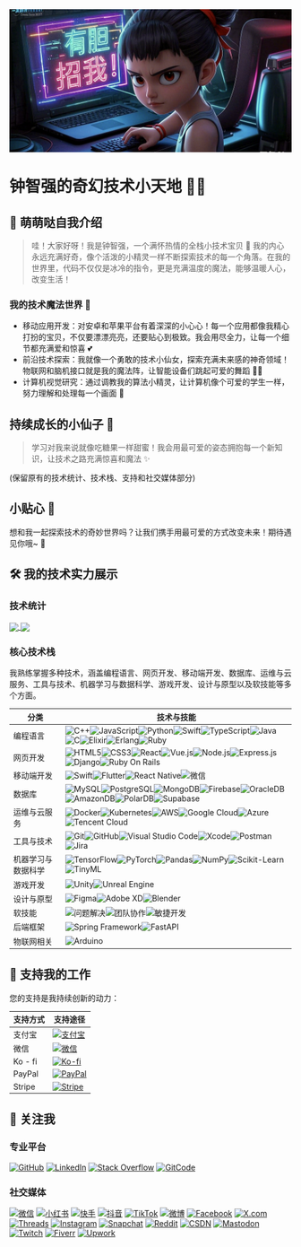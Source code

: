 <img align="center" src="https://github.com/ctkqiang/ctkqiang/blob/main/assets/cover.jpeg?raw=true">

# 钟智强的奇幻技术小天地 🌈✨

## 👀 萌萌哒自我介绍 

> 哇！大家好呀！我是钟智强，一个满怀热情的全栈小技术宝贝 🎀 我的内心永远充满好奇，像个活泼的小精灵一样不断探索技术的每一个角落。在我的世界里，代码不仅仅是冰冷的指令，更是充满温度的魔法，能够温暖人心，改变生活！

### 我的技术魔法世界 🌟

- 移动应用开发：对安卓和苹果平台有着深深的小心心！每一个应用都像我精心打扮的宝贝，不仅要漂漂亮亮，还要贴心到极致。我会用尽全力，让每一个细节都充满爱和惊喜 💕
- 前沿技术探索：我就像一个勇敢的技术小仙女，探索充满未来感的神奇领域！物联网和脑机接口就是我的魔法阵，让智能设备们跳起可爱的舞蹈 🧚‍♀️
- 计算机视觉研究：通过调教我的算法小精灵，让计算机像个可爱的学生一样，努力理解和处理每一个画面 🌈

## 持续成长的小仙子 🌱

> 学习对我来说就像吃糖果一样甜蜜！我会用最可爱的姿态拥抱每一个新知识，让技术之路充满惊喜和魔法 ✨

(保留原有的技术统计、技术栈、支持和社交媒体部分)

## 小贴心 🍬
想和我一起探索技术的奇妙世界吗？让我们携手用最可爱的方式改变未来！期待遇见你哦~ 💖

## 🛠️ 我的技术实力展示
### 技术统计
<a href="你的技术统计页面链接1">
  <img height=200 align="center" src="https://my-stats-43gk.vercel.app/api?username=ctkqiang&show_icons=true&theme=dracula&hide=contribs&show=discussions_answered&rank_icon=github&include_all_commits=true&card_width=200&locale=cn" />
</a>
<a href="你的技术统计页面链接2">
  <img height=200 align="center" src="https://my-stats-43gk.vercel.app/api/top-langs/?username=ctkqiang&hide=html,scss,css,tex,makefile&langs_count=8&layout=compact&theme=dracula&card_width=200&locale=cn" />
</a>

### 核心技术栈
我熟练掌握多种技术，涵盖编程语言、网页开发、移动端开发、数据库、运维与云服务、工具与技术、机器学习与数据科学、游戏开发、设计与原型以及软技能等多个方面。

|分类|技术与技能|
| ---- | ---- |
|编程语言|![C++](https://img.shields.io/badge/C%2B%2B-00599C?style=for-the-badge&logo=c%2B%2B&logoColor=white)![JavaScript](https://img.shields.io/badge/JavaScript-323330?style=for-the-badge&logo=javascript&logoColor=F7DF1E)![Python](https://img.shields.io/badge/Python-FFD43B?style=for-the-badge&logo=python&logoColor=blue)![Swift](https://img.shields.io/badge/Swift-FA7343?style=for-the-badge&logo=swift&logoColor=white)![TypeScript](https://img.shields.io/badge/typescript-%23007ACC.svg?style=for-the-badge&logo=typescript&logoColor=white)![Java](https://img.shields.io/badge/Java-ED8B00?style=for-the-badge&logo=openjdk&logoColor=white)![C](https://img.shields.io/badge/C-A8B9CC?style=for-the-badge&logo=c&logoColor=white)![Elixir](https://img.shields.io/badge/Elixir-6600E3?style=for-the-badge&logo=elixir&logoColor=white)![Erlang](https://img.shields.io/badge/Erlang-990000?style=for-the-badge&logo=erlang&logoColor=white)![Ruby](https://img.shields.io/badge/Ruby-CC342D?style=for-the-badge&logo=ruby&logoColor=white)|
|网页开发|![HTML5](https://img.shields.io/badge/HTML5-E34F26?style=for-the-badge&logo=html5&logoColor=white)![CSS3](https://img.shields.io/badge/CSS3-1572B6?style=for-the-badge&logo=css3&logoColor=white)![React](https://img.shields.io/badge/React-20232A?style=for-the-badge&logo=react&logoColor=61DAFB)![Vue.js](https://img.shields.io/badge/Vue.js-35495E?style=for-the-badge&logo=vuedotjs&logoColor=4FC08D)![Node.js](https://img.shields.io/badge/Node.js-339933?style=for-the-badge&logo=nodedotjs&logoColor=white)![Express.js](https://img.shields.io/badge/Express.js-000000?style=for-the-badge&logo=express&logoColor=white)![Django](https://img.shields.io/badge/Django-092E20?style=for-the-badge&logo=django&logoColor=white)![Ruby On Rails](https://img.shields.io/badge/Ruby%20On%20Rails-CC0000?style=for-the-badge&logo=rubyonrails&logoColor=white)|
|移动端开发|![Swift](https://img.shields.io/badge/Swift-FA7343?style=for-the-badge&logo=swift&logoColor=white)![Flutter](https://img.shields.io/badge/Flutter-02569B?style=for-the-badge&logo=flutter&logoColor=white)![React Native](https://img.shields.io/badge/React_Native-20232A?style=for-the-badge&logo=react&logoColor=61DAFB)![微信](https://img.shields.io/badge/WeChat-7bb32e?style=for-the-badge&logo=wechat&logoColor=white)|
|数据库|![MySQL](https://img.shields.io/badge/MySQL-005C84?style=for-the-badge&logo=mysql&logoColor=white)![PostgreSQL](https://img.shields.io/badge/PostgreSQL-316192?style=for-the-badge&logo=postgresql&logoColor=white)![MongoDB](https://img.shields.io/badge/MongoDB-4EA94B?style=for-the-badge&logo=mongodb&logoColor=white)![Firebase](https://img.shields.io/badge/Firebase-FFCA28?style=for-the-badge&logo=firebase&logoColor=black)![OracleDB](https://img.shields.io/badge/OracleDB-F80000?style=for-the-badge&logo=oracle&logoColor=white)![AmazonDB](https://img.shields.io/badge/AmazonDB-FF9900?style=for-the-badge&logo=amazonaws&logoColor=white)![PolarDB](https://img.shields.io/badge/PolarDB-009900?style=for-the-badge&logo=polardb&logoColor=white)![Supabase](https://img.shields.io/badge/Supabase-3880FF?style=for-the-badge&logo=supabase&logoColor=white)|
|运维与云服务|![Docker](https://img.shields.io/badge/Docker-2CA5E0?style=for-the-badge&logo=docker&logoColor=white)![Kubernetes](https://img.shields.io/badge/Kubernetes-326CE5?style=for-the-badge&logo=kubernetes&logoColor=white)![AWS](https://img.shields.io/badge/AWS-%23FF9900.svg?style=for-the-badge&logo=amazon-aws&logoColor=white)![Google Cloud](https://img.shields.io/badge/Google_Cloud-4285F4?style=for-the-badge&logo=google-cloud&logoColor=white)![Azure](https://img.shields.io/badge/Azure-0089D6?style=for-the-badge&logo=microsoft-azure&logoColor=white)![Tencent Cloud](https://img.shields.io/badge/Tencent%20Cloud-00C2FF?style=for-the-badge&logo=tencentcloud&logoColor=white)|
|工具与技术|![Git](https://img.shields.io/badge/Git-F05032?style=for-the-badge&logo=git&logoColor=white)![GitHub](https://img.shields.io/badge/GitHub-100000?style=for-the-badge&logo=github&logoColor=white)![Visual Studio Code](https://img.shields.io/badge/Visual_Studio_Code-0078D4?style=for-the-badge&logo=visual%20studio%20code&logoColor=white)![Xcode](https://img.shields.io/badge/Xcode-147EFB?style=for-the-badge&logo=xcode&logoColor=white)![Postman](https://img.shields.io/badge/Postman-FF6C37?style=for-the-badge&logo=postman&logoColor=white)![Jira](https://img.shields.io/badge/Jira-0052CC?style=for-the-badge&logo=jira&logoColor=white)|
|机器学习与数据科学|![TensorFlow](https://img.shields.io/badge/TensorFlow-FF6F00?style=for-the-badge&logo=tensorflow&logoColor=white)![PyTorch](https://img.shields.io/badge/PyTorch-EE4C2C?style=for-the-badge&logo=pytorch&logoColor=white)![Pandas](https://img.shields.io/badge/Pandas-2C2D72?style=for-the-badge&logo=pandas&logoColor=white)![NumPy](https://img.shields.io/badge/Numpy-013243?style=for-the-badge&logo=numpy&logoColor=white)![Scikit-Learn](https://img.shields.io/badge/Scikit_Learn-F7931E?style=for-the-badge&logo=scikit-learn&logoColor=white)![TinyML](https://img.shields.io/badge/TinyML-0078D4?style=for-the-badge&logo=tinyML&logoColor=white)|
|游戏开发|![Unity](https://img.shields.io/badge/Unity-100000?style=for-the-badge&logo=unity&logoColor=white)![Unreal Engine](https://img.shields.io/badge/Unreal_Engine-0E1128?style=for-the-badge&logo=unreal-engine&logoColor=white)|
|设计与原型|![Figma](https://img.shields.io/badge/Figma-F24E1E?style=for-the-badge&logo=figma&logoColor=white)![Adobe XD](https://img.shields.io/badge/Adobe%20XD-FF61F6?style=for-the-badge&logo=adobe%20xd&logoColor=white)![Blender](https://img.shields.io/badge/Blender-F5792A?style=for-the-badge&logo=blender&logoColor=white)|
|软技能|![问题解决](https://img.shields.io/badge/问题解决-FF6F61?style=for-the-badge&logo=&logoColor=white)![团队协作](https://img.shields.io/badge/团队协作-4A90E2?style=for-the-badge&logo=&logoColor=white)![敏捷开发](https://img.shields.io/badge/敏捷开发-009688?style=for-the-badge&logo=&logoColor=white)|
|后端框架|![Spring Framework](https://img.shields.io/badge/Spring%20Framework-6DB33F?style=for-the-badge&logo=spring&logoColor=white)![FastAPI](https://img.shields.io/badge/FastAPI-009688?style=for-the-badge&logo=fastapi&logoColor=white)|
|物联网相关|![Arduino](https://img.shields.io/badge/Arduino-00979D?style=for-the-badge&logo=arduino&logoColor=white)|



## 🤝 支持我的工作
您的支持是我持续创新的动力：

|支持方式|支持途径|
| ---- | ---- |
|支付宝|[<img src="https://img.shields.io/badge/alipay-00A1E9?style=for-the-badge&logo=alipay&logoColor=white" alt="支付宝" onclick="window.open('https://qr.alipay.com/fkx19369scgxdrkv8mxso92');">](https://qr.alipay.com/fkx19369scgxdrkv8mxso92)|
|微信|[<img src="https://img.shields.io/badge/微信-07C160?style=for-the-badge&logo=wechat&logoColor=white" alt="微信" onclick="window.open('https://raw.githubusercontent.com/ctkqiang/ctkqiang/refs/heads/main/assets/IMG_9859.JPG');">](https://raw.githubusercontent.com/ctkqiang/ctkqiang/refs/heads/main/assets/IMG_9859.JPG)|
|Ko - fi|[<img src="https://img.shields.io/badge/Ko--fi-F16061?style=for-the-badge&logo=ko-fi&logoColor=white" alt="Ko-fi" onclick="window.open('https://ko-fi.com/F1F5VCZJU');">](https://ko-fi.com/F1F5VCZJU)|
|PayPal|[<img src="https://img.shields.io/badge/PayPal-00457C?style=for-the-badge&logo=paypal&logoColor=white" alt="PayPal" onclick="window.open('https://www.paypal.com/paypalme/ctkqiang');">](https://www.paypal.com/paypalme/ctkqiang)|
|Stripe|[<img src="https://img.shields.io/badge/Stripe-626CD9?style=for-the-badge&logo=Stripe&logoColor=white" alt="Stripe" onclick="window.open('https://donate.stripe.com/00gg2nefu6TK1LqeUY');">](https://donate.stripe.com/00gg2nefu6TK1LqeUY)|


## 📱 关注我
### 专业平台
[![GitHub](https://img.shields.io/badge/GitHub-100000?style=for-the-badge&logo=github&logoColor=white)](https://github.com/ctkqiang)
[![LinkedIn](https://img.shields.io/badge/LinkedIn-0077B5?style=for-the-badge&logo=linkedin&logoColor=white)](https://www.linkedin.com/in/ctkqiang/)
[![Stack Overflow](https://img.shields.io/badge/Stack_Overflow-FE7A16?style=for-the-badge&logo=stack-overflow&logoColor=white)](https://stackoverflow.com/users/10758321/%e9%92%9f%e6%99%ba%e5%bc%ba)
[![GitCode](https://img.shields.io/badge/GitCode-white?style=for-the-badge&logo=git&logoColor=white&color=red)](https://gitcode.com/ctkqiang_sr)

### 社交媒体
[![微信](https://img.shields.io/badge/微信-07C160?style=for-the-badge&logo=wechat&logoColor=white)](https://github.com/ctkqiang/ctkqiang/blob/main/assets/WechatIMG56.jpg?raw=true)
[![小红书](https://img.shields.io/badge/小红书-FF2442?style=for-the-badge&logo=xiaohongshu&logoColor=white)](https://www.xiaohongshu.com/user/profile/5dd25c5e000000000100bd7c?xhsshare=userQrCode)
[![快手](https://img.shields.io/badge/快手-FF5000?style=for-the-badge&logo=kuaishou&logoColor=white)](https://v.kuaishou.com/f/X-2dOFZvrBXhg3qR)
[![抖音](https://img.shields.io/badge/抖音-000000?style=for-the-badge&logo=tiktok&logoColor=white)](https://v.douyin.com/ifnLNHT7/)
[![TikTok](https://img.shields.io/badge/TikTok-000000?style=for-the-badge&logo=tiktok&logoColor=white)](https://www.tiktok.com/@ctkqiang)
[![微博](https://img.shields.io/badge/微博-E6162D?style=for-the-badge&logo=sina-weibo&logoColor=white)](https://weibo.com/u/7815275485)
[![Facebook](https://img.shields.io/badge/Facebook-1877F2?style=for-the-badge&logo=facebook&logoColor=white)](https://www.facebook.com/JohnMelodyme/)
[![X.com](https://img.shields.io/badge/X.com-000000?style=for-the-badge&logo=x&logoColor=white)](https://x.com/ctkqiang)
[![Threads](https://img.shields.io/badge/Threads-000000?style=for-the-badge&logo=threads&logoColor=white)](https://www.threads.net/@ctkqiang)
[![Instagram](https://img.shields.io/badge/Instagram-E4405F?style=for-the-badge&logo=instagram&logoColor=white)](https://instagram.com/ctkqiang)
[![Snapchat](https://img.shields.io/badge/Snapchat-FFFC00?style=for-the-badge&logo=snapchat&logoColor=black)](https://www.snapchat.com/add/ctkqiang)
[![Reddit](https://img.shields.io/badge/Reddit-FF4500?style=for-the-badge&logo=reddit&logoColor=white)](https://www.reddit.com/user/Johnmelodyme/)
[![CSDN](https://img.shields.io/badge/CSDN-FF0000?style=for-the-badge&logo=csdn&logoColor=white)](https://blog.csdn.net/tsz520eee?spm=1000.2115.3001.5343)
[![Mastodon](https://img.shields.io/badge/Mastodon-6364FF?style=for-the-badge&logo=mastodon&logoColor=white)](https://mastodon.social/@ctkqiang)
[![Twitch](https://img.shields.io/badge/Twitch-9146FF?style=for-the-badge&logo=twitch&logoColor=white)](https://twitch.tv/ctkqiang)
[![Fiverr](https://img.shields.io/badge/Fiverr-1DBF73?style=for-the-badge&logo=fiverr&logoColor=white)](https://www.fiverr.com/johnmelodyme)
[![Upwork](https://img.shields.io/badge/Upwork-6FDA44?style=for-the-badge&logo=upwork&logoColor=white)](https://www.upwork.com/freelancers/~01021ae2c72056a7d4) 

